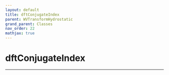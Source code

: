 ```yaml
---
layout: default
title: dftConjugateIndex
parent: WVTransformHydrostatic
grand_parent: Classes
nav_order: 22
mathjax: true
---
```


#  dftConjugateIndex




---

